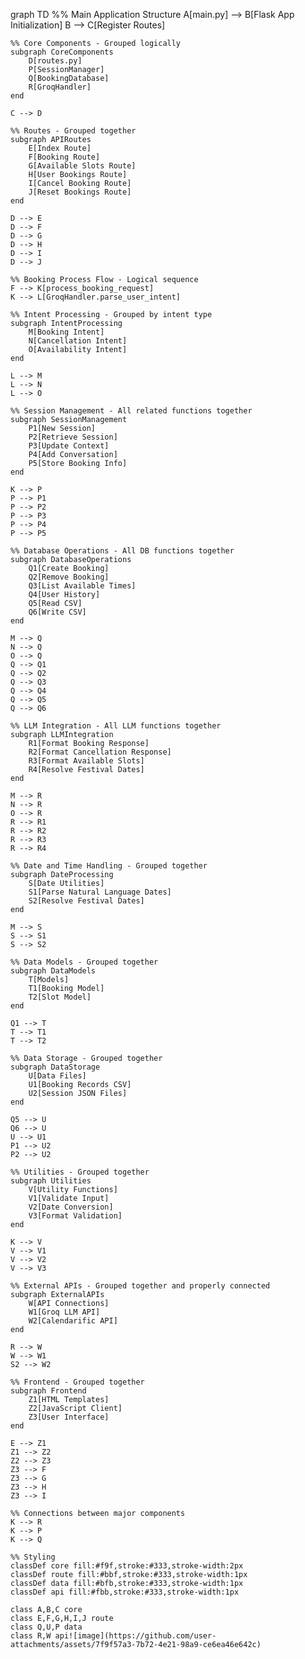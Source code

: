 graph TD
    %% Main Application Structure
    A[main.py] --> B[Flask App Initialization]
    B --> C[Register Routes]
    
    %% Core Components - Grouped logically
    subgraph CoreComponents
        D[routes.py]
        P[SessionManager]
        Q[BookingDatabase]
        R[GroqHandler]
    end
    
    C --> D
    
    %% Routes - Grouped together
    subgraph APIRoutes
        E[Index Route]
        F[Booking Route]
        G[Available Slots Route]
        H[User Bookings Route]
        I[Cancel Booking Route]
        J[Reset Bookings Route]
    end
    
    D --> E
    D --> F
    D --> G
    D --> H
    D --> I
    D --> J
    
    %% Booking Process Flow - Logical sequence
    F --> K[process_booking_request]
    K --> L[GroqHandler.parse_user_intent]
    
    %% Intent Processing - Grouped by intent type
    subgraph IntentProcessing
        M[Booking Intent]
        N[Cancellation Intent]
        O[Availability Intent]
    end
    
    L --> M
    L --> N
    L --> O
    
    %% Session Management - All related functions together
    subgraph SessionManagement
        P1[New Session]
        P2[Retrieve Session]
        P3[Update Context]
        P4[Add Conversation]
        P5[Store Booking Info]
    end
    
    K --> P
    P --> P1
    P --> P2
    P --> P3
    P --> P4
    P --> P5
    
    %% Database Operations - All DB functions together
    subgraph DatabaseOperations
        Q1[Create Booking]
        Q2[Remove Booking]
        Q3[List Available Times]
        Q4[User History]
        Q5[Read CSV]
        Q6[Write CSV]
    end
    
    M --> Q
    N --> Q
    O --> Q
    Q --> Q1
    Q --> Q2
    Q --> Q3
    Q --> Q4
    Q --> Q5
    Q --> Q6
    
    %% LLM Integration - All LLM functions together
    subgraph LLMIntegration
        R1[Format Booking Response]
        R2[Format Cancellation Response]
        R3[Format Available Slots]
        R4[Resolve Festival Dates]
    end
    
    M --> R
    N --> R
    O --> R
    R --> R1
    R --> R2
    R --> R3
    R --> R4
    
    %% Date and Time Handling - Grouped together
    subgraph DateProcessing
        S[Date Utilities]
        S1[Parse Natural Language Dates]
        S2[Resolve Festival Dates]
    end
    
    M --> S
    S --> S1
    S --> S2
    
    %% Data Models - Grouped together
    subgraph DataModels
        T[Models]
        T1[Booking Model]
        T2[Slot Model]
    end
    
    Q1 --> T
    T --> T1
    T --> T2
    
    %% Data Storage - Grouped together
    subgraph DataStorage
        U[Data Files]
        U1[Booking Records CSV]
        U2[Session JSON Files]
    end
    
    Q5 --> U
    Q6 --> U
    U --> U1
    P1 --> U2
    P2 --> U2
    
    %% Utilities - Grouped together
    subgraph Utilities
        V[Utility Functions]
        V1[Validate Input]
        V2[Date Conversion]
        V3[Format Validation]
    end
    
    K --> V
    V --> V1
    V --> V2
    V --> V3
    
    %% External APIs - Grouped together and properly connected
    subgraph ExternalAPIs
        W[API Connections]
        W1[Groq LLM API]
        W2[Calendarific API]
    end
    
    R --> W
    W --> W1
    S2 --> W2
    
    %% Frontend - Grouped together
    subgraph Frontend
        Z1[HTML Templates]
        Z2[JavaScript Client]
        Z3[User Interface]
    end
    
    E --> Z1
    Z1 --> Z2
    Z2 --> Z3
    Z3 --> F
    Z3 --> G
    Z3 --> H
    Z3 --> I
    
    %% Connections between major components
    K --> R
    K --> P
    K --> Q
    
    %% Styling
    classDef core fill:#f9f,stroke:#333,stroke-width:2px
    classDef route fill:#bbf,stroke:#333,stroke-width:1px
    classDef data fill:#bfb,stroke:#333,stroke-width:1px
    classDef api fill:#fbb,stroke:#333,stroke-width:1px
    
    class A,B,C core
    class E,F,G,H,I,J route
    class Q,U,P data
    class R,W api![image](https://github.com/user-attachments/assets/7f9f57a3-7b72-4e21-98a9-ce6ea46e642c)
